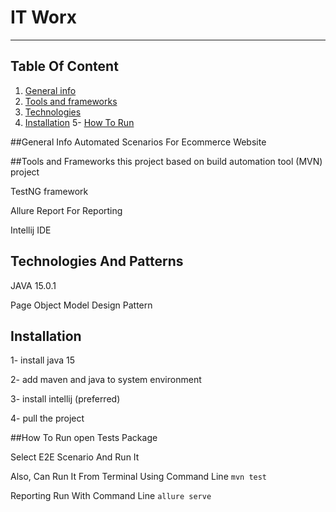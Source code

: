 # IT Worx
 *** 
## Table Of Content 
1. [General info](#General-Info)
2. [Tools and frameworks](#tools-and-frameworks)
3. [Technologies](#technologies)
4. [Installation](#installation)
5- [How To Run](#How-To-Run)

##General Info 
Automated Scenarios For Ecommerce Website

##Tools and Frameworks
this project based on build automation tool (MVN) project

 TestNG framework
 
 Allure Report For Reporting  
 
 Intellij IDE

## Technologies And Patterns
JAVA 15.0.1

Page Object Model Design Pattern

## Installation
1- install java 15 

2- add maven and java to system environment 

3- install intellij (preferred)

4- pull the project 

##How To Run 
open Tests Package 

Select E2E Scenario And Run It 

Also, Can Run It From Terminal Using Command Line `mvn test`

Reporting Run With Command Line `allure serve`




